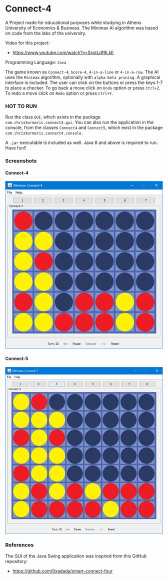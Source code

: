 # Connect-4
A Project made for educational purposes while studying in Athens University of Economics & Business.
The Minimax AI algorithm was based on code from the labs of the university.

Video for this project:
- https://www.youtube.com/watch?v=SxstLdf9LkE

Programming Language: `Java`

The game known as `Connect-4`, `Score-4`, `4-in-a-line` or `4-in-a-row`.
The AI uses the `Minimax` algorithm, optionally with `alpha-beta pruning`.
A graphical interface is included.
The user can click on the buttons or press the keys 1-7 to place a checker.
To go back a move click on `Undo` option or press `Ctrl+Z`.
To redo a move click on `Redo` option or press `Ctrl+Y`.

### HOT TO RUN

Run the class `GUI`, which exists in the package `com.chriskormaris.connect4.gui`.
You can also run the application in the console, from the classes `Connect4` and `Connect5`,
which exist in the package `com.chriskormaris.connect4.console`.

A `.jar` executable is included as well.
Java 8 and above is required to run. Have fun!!


### Screenshots

#### Connect-4
![screenshot](/screenshots/connect-4_system-style.png)

#### Connect-5
![screenshot](/screenshots/connect-5_system-style.png)

### References
The GUI of the Java Swing application was inspired from this GitHub repository:
- https://github.com/0xadada/smart-connect-four
